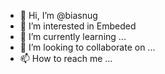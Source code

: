 - 👋 Hi, I’m @biasnug
- 👀 I’m interested in Embeded
- 🌱 I’m currently learning ...
- 💞️ I’m looking to collaborate on ...
- 📫 How to reach me ...

<!---
biasnug/biasnug is a ✨ special ✨ repository because its `README.md` (this file) appears on your GitHub profile.
You can click the Preview link to take a look at your changes.
--->
